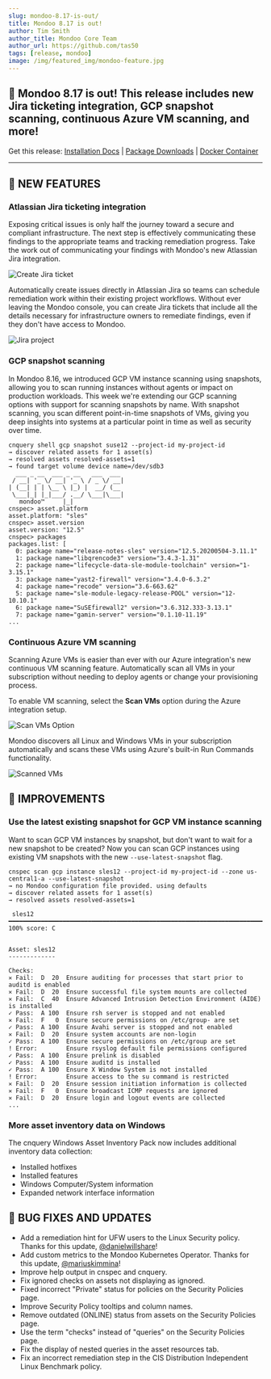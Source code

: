 ```yaml
---
slug: mondoo-8.17-is-out/
title: Mondoo 8.17 is out!
author: Tim Smith
author_title: Mondoo Core Team
author_url: https://github.com/tas50
tags: [release, mondoo]
image: /img/featured_img/mondoo-feature.jpg
---
```


## 🥳 Mondoo 8.17 is out! This release includes new Jira ticketing integration, GCP snapshot scanning, continuous Azure VM scanning, and more!

Get this release: [Installation Docs](/cnspec/) | [Package Downloads](https://releases.mondoo.com/cnspec/) | [Docker Container](https://hub.docker.com/r/mondoo/cnspec)

---

## 🎉 NEW FEATURES

### Atlassian Jira ticketing integration

Exposing critical issues is only half the journey toward a secure and compliant infrastructure. The next step is effectively communicating these findings to the appropriate teams and tracking remediation progress. Take the work out of communicating your findings with Mondoo's new Atlassian Jira integration.

![Create Jira ticket](/img/releases/2023-07-04-mondoo-8.17-is-out/create_jira_ticket.png)

Automatically create issues directly in Atlassian Jira so teams can schedule remediation work within their existing project workflows. Without ever leaving the Mondoo console, you can create Jira tickets that include all the details necessary for infrastructure owners to remediate findings, even if they don't have access to Mondoo.

![Jira project](/img/releases/2023-07-04-mondoo-8.17-is-out/jira_project.png)

### GCP snapshot scanning

In Mondoo 8.16, we introduced GCP VM instance scanning using snapshots, allowing you to scan running instances without agents or impact on production workloads. This week we're extending our GCP scanning options with support for scanning snapshots by name. With snapshot scanning, you scan different point-in-time snapshots of VMs, giving you deep insights into systems at a particular point in time as well as security over time.

```shell
cnquery shell gcp snapshot suse12 --project-id my-project-id
→ discover related assets for 1 asset(s)
→ resolved assets resolved-assets=1
→ found target volume device name=/dev/sdb3
  ___ _ __  ___ _ __   ___  ___
 / __| '_ \/ __| '_ \ / _ \/ __|
| (__| | | \__ \ |_) |  __/ (__
 \___|_| |_|___/ .__/ \___|\___|
   mondoo™     |_|
cnspec> asset.platform
asset.platform: "sles"
cnspec> asset.version
asset.version: "12.5"
cnspec> packages
packages.list: [
  0: package name="release-notes-sles" version="12.5.20200504-3.11.1"
  1: package name="libqrencode3" version="3.4.3-1.31"
  2: package name="lifecycle-data-sle-module-toolchain" version="1-3.15.1"
  3: package name="yast2-firewall" version="3.4.0-6.3.2"
  4: package name="recode" version="3.6-663.62"
  5: package name="sle-module-legacy-release-POOL" version="12-10.10.1"
  6: package name="SuSEfirewall2" version="3.6.312.333-3.13.1"
  7: package name="gamin-server" version="0.1.10-11.19"
...
```

### Continuous Azure VM scanning

Scanning Azure VMs is easier than ever with our Azure integration's new continuous VM scanning feature. Automatically scan all VMs in your subscription without needing to deploy agents or change your provisioning process.

To enable VM scanning, select the **Scan VMs** option during the Azure integration setup.

![Scan VMs Option](/img/releases/2023-07-04-mondoo-8.17-is-out/scan_vms.png)

Mondoo discovers all Linux and Windows VMs in your subscription automatically and scans these VMs using Azure's built-in Run Commands functionality.

![Scanned VMs](/img/releases/2023-07-04-mondoo-8.17-is-out/azure_vms.png)

## 🧹 IMPROVEMENTS

### Use the latest existing snapshot for GCP VM instance scanning

Want to scan GCP VM instances by snapshot, but don't want to wait for a new snapshot to be created? Now you can scan GCP instances using existing VM snapshots with the new `--use-latest-snapshot` flag.

```shell
cnspec scan gcp instance sles12 --project-id my-project-id --zone us-central1-a --use-latest-snapshot
→ no Mondoo configuration file provided. using defaults
→ discover related assets for 1 asset(s)
→ resolved assets resolved-assets=1

 sles12 ━━━━━━━━━━━━━━━━━━━━━━━━━━━━━━━━━━━━━━━━━━━━━━━━━━━━━━━━━━━━━━━━━━━━━━━━━━━━━━━ 100% score: C


Asset: sles12
-------------

Checks:
✕ Fail:  D  20  Ensure auditing for processes that start prior to auditd is enabled
✕ Fail:  D  20  Ensure successful file system mounts are collected
✕ Fail:  C  40  Ensure Advanced Intrusion Detection Environment (AIDE) is installed
✓ Pass:  A 100  Ensure rsh server is stopped and not enabled
✕ Fail:  F   0  Ensure secure permissions on /etc/group- are set
✓ Pass:  A 100  Ensure Avahi server is stopped and not enabled
✕ Fail:  D  20  Ensure system accounts are non-login
✓ Pass:  A 100  Ensure secure permissions on /etc/group are set
! Error:        Ensure rsyslog default file permissions configured
✓ Pass:  A 100  Ensure prelink is disabled
✓ Pass:  A 100  Ensure auditd is installed
✓ Pass:  A 100  Ensure X Window System is not installed
! Error:        Ensure access to the su command is restricted
✕ Fail:  D  20  Ensure session initiation information is collected
✕ Fail:  F   0  Ensure broadcast ICMP requests are ignored
✕ Fail:  D  20  Ensure login and logout events are collected
...
```

### More asset inventory data on Windows

The cnquery Windows Asset Inventory Pack now includes additional inventory data collection:

- Installed hotfixes
- Installed features
- Windows Computer/System information
- Expanded network interface information

## 🐛 BUG FIXES AND UPDATES

- Add a remediation hint for UFW users to the Linux Security policy. Thanks for this update, [@danielwillshare](https://github.com/danielwillshare)!
- Add custom metrics to the Mondoo Kubernetes Operator. Thanks for this update, [@mariuskimmina](https://github.com/mariuskimmina)!
- Improve help output in cnspec and cnquery.
- Fix ignored checks on assets not displaying as ignored.
- Fixed incorrect "Private" status for policies on the Security Policies page.
- Improve Security Policy tooltips and column names.
- Remove outdated (ONLINE) status from assets on the Security Policies page.
- Use the term "checks" instead of "queries" on the Security Policies page.
- Fix the display of nested queries in the asset resources tab.
- Fix an incorrect remediation step in the CIS Distribution Independent Linux Benchmark policy.
